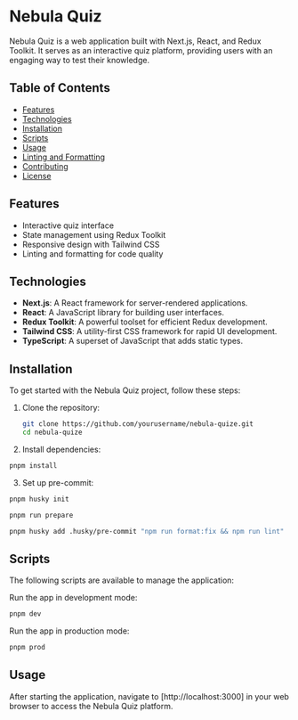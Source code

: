# Nebula Quiz

Nebula Quiz is a web application built with Next.js, React, and Redux Toolkit. It serves as an interactive quiz platform, providing users with an engaging way to test their knowledge.

## Table of Contents

- [Features](#features)
- [Technologies](#technologies)
- [Installation](#installation)
- [Scripts](#scripts)
- [Usage](#usage)
- [Linting and Formatting](#linting-and-formatting)
- [Contributing](#contributing)
- [License](#license)

## Features

- Interactive quiz interface
- State management using Redux Toolkit
- Responsive design with Tailwind CSS
- Linting and formatting for code quality

## Technologies

- **Next.js**: A React framework for server-rendered applications.
- **React**: A JavaScript library for building user interfaces.
- **Redux Toolkit**: A powerful toolset for efficient Redux development.
- **Tailwind CSS**: A utility-first CSS framework for rapid UI development.
- **TypeScript**: A superset of JavaScript that adds static types.

## Installation

To get started with the Nebula Quiz project, follow these steps:

1. Clone the repository:

   ```bash
   git clone https://github.com/yourusername/nebula-quize.git
   cd nebula-quize
   ```

2. Install dependencies:

```bash
pnpm install
```

3. Set up pre-commit:

```bash
pnpm husky init

pnpm run prepare

pnpm husky add .husky/pre-commit "npm run format:fix && npm run lint"
```

## Scripts

The following scripts are available to manage the application:

Run the app in development mode:

```bash
pnpm dev
```

Run the app in production mode:

```bash
pnpm prod
```

## Usage

After starting the application, navigate to [http://localhost:3000] in your web browser to access the Nebula Quiz platform.
